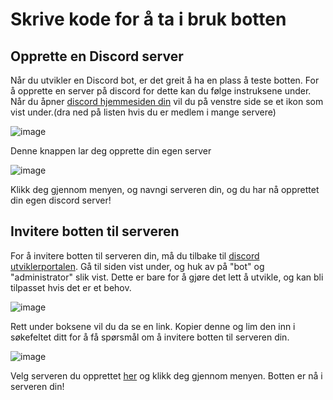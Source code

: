# Skrive kode for å ta i bruk botten

## Opprette en Discord server

Når du utvikler en Discord bot, er det greit å ha en plass å teste botten. For å opprette en server på discord for dette kan du følge instruksene under.
Når du åpner [discord hjemmesiden din](https://discord.com/channels/@me) vil du på venstre side se et ikon som vist under.(dra ned på listen hvis du er medlem i mange servere)


![image](https://user-images.githubusercontent.com/40642234/210756036-47863304-0961-42b7-adab-144f23a31b06.png)

Denne knappen lar deg opprette din egen server

![image](https://user-images.githubusercontent.com/40642234/210756131-870ed0d3-3b44-44ba-8638-7757425a2ce9.png)

Klikk deg gjennom menyen, og navngi serveren din, og du har nå opprettet din egen discord server!

## Invitere botten til serveren

For å invitere botten til serveren din, må du tilbake til [discord utviklerportalen](https://discord.com/developers/applications).
Gå til siden vist under, og huk av på "bot" og "administrator" slik vist. Dette er bare for å gjøre det lett å utvikle, og kan bli tilpasset hvis det er et behov.

![image](https://user-images.githubusercontent.com/40642234/210756984-aec49de0-13c9-412a-a056-c6baa90b7950.png)

Rett under boksene vil du da se en link. Kopier denne og lim den inn i søkefeltet ditt for å få spørsmål om å invitere botten til serveren din.

![image](https://user-images.githubusercontent.com/40642234/210757234-4317c7d4-933e-404e-b890-ed3b04a20f1b.png)

Velg serveren du opprettet [her](https://github.com/Tragnet/DiscordBot-Kurs/blob/1.3-Skrive-kode-for-%C3%A5-f%C3%A5-botten-til-%C3%A5-virke/README.md#opprette-en-discord-server) og klikk deg gjennom menyen. Botten er nå i serveren din!



